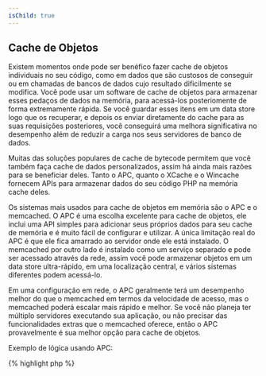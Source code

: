 ```yaml
---
isChild: true
---
```


## Cache de Objetos

Existem momentos onde pode ser benéfico fazer cache de objetos individuais no seu código, como em dados que são custosos
de conseguir ou em chamadas de bancos de dados cujo resultado dificilmente se modifica. Você pode usar um software de cache de objetos para armazenar esses
pedaços de dados na memória, para acessá-los posteriomente de forma extremamente rápida. Se você guardar esses itens em um data store logo que os recuperar,
e depois os enviar diretamente do cache para as suas requisições posteriores, você conseguirá uma melhora significativa no desempenho além de reduzir a carga nos seus servidores de banco de dados.

Muitas das soluções populares de cache de bytecode permitem que você também faça cache de dados personalizados, assim há ainda mais razões para se
beneficiar deles. Tanto o APC, quanto o XCache e o Wincache fornecem APIs para armazenar dados do seu código PHP na memória cache deles.

Os sistemas mais usados para cache de objetos em memória são o APC e o memcached. O APC é uma escolha excelente para
cache de objetos, ele inclui uma API simples para adicionar seus próprios dados para seu cache de memória e é muito fácil de configurar e utilizar. A
única limitação real do APC é que ele fica amarrado ao servidor onde ele está instalado. O memcached por outro lado é instalado
como um serviço separado e pode ser acessado através da rede, assim você pode armazenar objetos em um data store
ultra-rápido, em uma localização central, e vários sistemas diferentes podem acessá-lo.

Em uma configuração em rede, o APC geralmente terá um desempenho melhor do que o memcached em termos da velocidade de acesso, mas o memcached poderá
escalar mais rápido e melhor. Se você não planeja ter múltiplo servidores executando sua aplicação, ou não precisar das
funcionalidades extras que o memcached oferece, então o APC provavelmente é sua melhor opção para cache de objetos.

Exemplo de lógica usando APC:

{% highlight php %}
<?php
// verifica se existe um dado salvo como 'expensive_data' no cache
$data = apc_fetch('expensive_data');
if (!$data)
{
    // dado não está no cache, faça a chamada custosa e guarde-a para usar depois
    $data = get_expensive_data();
    apc_store('expensive_data', $data);
}

print_r($data);
{% endhighlight %}

Aprenda mais sobre sistemas populares de cache de objetos:

* [Funções APC](http://php.net/manual/en/ref.apc.php)
* [Memcached](http://memcached.org/)
* [Redis](http://redis.io/)
* [XCache APIs](http://xcache.lighttpd.net/wiki/XcacheApi)
* [Funções do WinCache](http://www.php.net/manual/en/ref.wincache.php)
